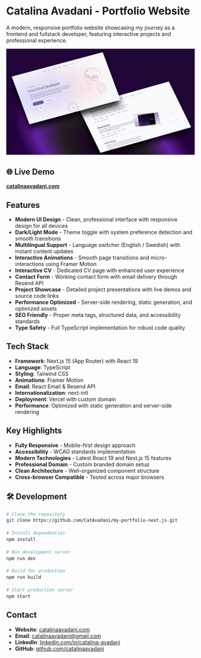 # Catalina Avadani - Portfolio Website

A modern, responsive portfolio website showcasing my journey as a frontend and fullstack developer, featuring interactive projects and professional experience.

<img src="public/Portfolio_img.png" alt="Portfolio Preview" width="700"/>

## 🌐 Live Demo

**[catalinaavadani.com](https://catalinaavadani.com)**

## Features

- **Modern UI Design** - Clean, professional interface with responsive design for all devices
- **Dark/Light Mode** - Theme toggle with system preference detection and smooth transitions
- **Multilingual Support** - Language switcher (English / Swedish) with instant content updates
- **Interactive Animations** - Smooth page transitions and micro-interactions using Framer Motion
- **Interactive CV** - Dedicated CV page with enhanced user experience
- **Contact Form** - Working contact form with email delivery through Resend API
- **Project Showcase** - Detailed project presentations with live demos and source code links
- **Performance Optimized** - Server-side rendering, static generation, and optimized assets
- **SEO Friendly** - Proper meta tags, structured data, and accessibility standards
- **Type Safety** - Full TypeScript implementation for robust code quality

## Tech Stack

- **Framework**: Next.js 15 (App Router) with React 19
- **Language**: TypeScript
- **Styling**: Tailwind CSS
- **Animations**: Framer Motion
- **Email**: React Email & Resend API
- **Internationalization**: next-intl
- **Deployment**: Vercel with custom domain
- **Performance**: Optimized with static generation and server-side rendering

## Key Highlights

- **Fully Responsive** - Mobile-first design approach
- **Accessibility** - WCAG standards implementation
- **Modern Technologies** - Latest React 19 and Next.js 15 features
- **Professional Domain** - Custom branded domain setup
- **Clean Architecture** - Well-organized component structure
- **Cross-browser Compatible** - Tested across major browsers

## 🛠️ Development

```bash
# Clone the repository
git clone https://github.com/CatAvadani/my-portfolio-next.js.git

# Install dependencies
npm install

# Run development server
npm run dev

# Build for production
npm run build

# Start production server
npm start
```

## Contact

- **Website**: [catalinaavadani.com](https://catalinaavadani.com)
- **Email**: catalinaavadani@gmail.com
- **LinkedIn**: [linkedin.com/in/catalina-avadani](https://www.linkedin.com/in/catalinaava09/)
- **GitHub**: [github.com/catalinaavadani](https://github.com/CatAvadani)
